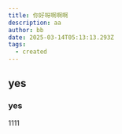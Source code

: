 ```yaml
---
title: 你好呀啊啊啊
description: aa
author: bb
date: 2025-03-14T05:13:13.293Z
tags:
  - created
---
```

## yes

### yes

1111